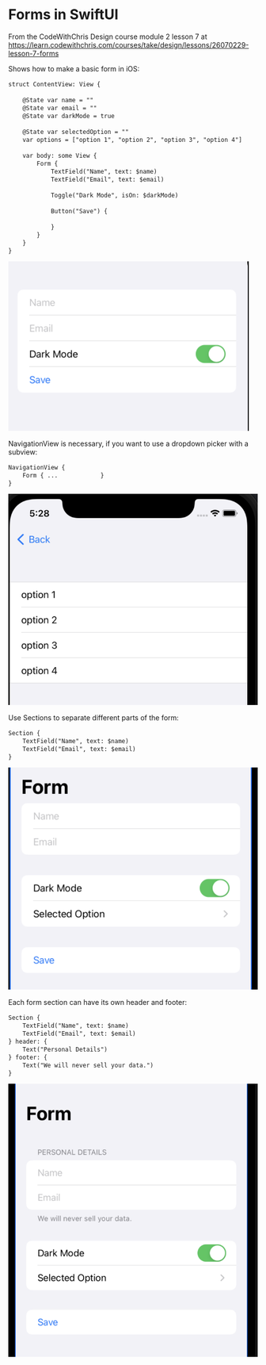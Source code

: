 #  Forms in SwiftUI 

From the CodeWithChris Design course module 2 lesson 7 at https://learn.codewithchris.com/courses/take/design/lessons/26070229-lesson-7-forms

Shows how to make a basic form in iOS:
```
struct ContentView: View {
    
    @State var name = ""
    @State var email = ""
    @State var darkMode = true
    
    @State var selectedOption = ""
    var options = ["option 1", "option 2", "option 3", "option 4"]
    
    var body: some View {
        Form {
            TextField("Name", text: $name)
            TextField("Email", text: $email)
            
            Toggle("Dark Mode", isOn: $darkMode)
            
            Button("Save") {
                
            }
        }
    }
}
```

![Form example](img/form.png)

NavigationView is necessary, if you want to use a dropdown picker with a subview:
```
NavigationView {
    Form { ...            }
}
```

![Options screen](img/optionsScreen.png)

Use Sections to separate different parts of the form:
```
Section {
    TextField("Name", text: $name)
    TextField("Email", text: $email)
}
```
![Section View](img/sectionView.png)

Each form section can have its own header and footer:
```
Section {
    TextField("Name", text: $name)
    TextField("Email", text: $email)
} header: {
    Text("Personal Details")
} footer: {
    Text("We will never sell your data.")
}
``` 
![Section with header/ footer](img/sectionHeaderFooter.png)

